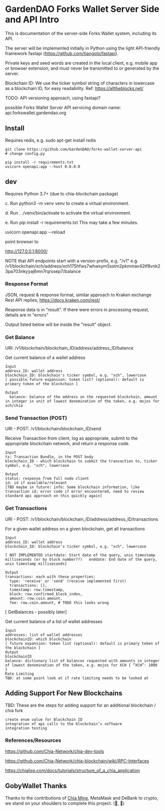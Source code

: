 # GardenDAO Forks Wallet Server Side and API Intro

This is documentation of the server-side Forks Wallet system, including its API.

The server will be implemented initially in Python using the light API-friendly framework fastapi (https://github.com/tiangolo/fastapi).

Private keys and seed words are created in the local client, e.g. mobile app or browser extension, and must never be transmitted to or generated by the server.

Blockchain ID: We use the ticker symbol string of characters in lowercase as a blockchain ID, for easy readability. Ref: https://alltheblocks.net/

TODO: API versioning approach, using fastapi?

possible Forks Wallet Server API servicing domain name: api.forkswallet.gardendao.org


## Install

Requires redis, e.g. sudo apt-get install redis

```
git clone https://github.com/GardenDAO/forks-wallet-server-api
# change config.py

pip install -r requirements.txt
uvicorn openapi:app --host 0.0.0.0
```


## dev
Requires Python 3.7+ (due to chia-blockchain package)

c. Run python3 -m venv venv to create a virtual environment.

d. Run . ./venv/bin/activate to activate the virtual environment.

e. Run pip install -r requirements.txt  This may take a few minutes.

uvicorn openapi:app --reload

point browser to

http://127.0.0.1:8000/

NOTE that API endpoints start with a version prefix, e.g. "/v1"
e.g. /v1/blockchain/xch/address/xch175hfws7whwsym5sstm2pkmmav42tf8vnk23pa703nkyyaj6mn7rqrssep7/balance

### Response Format

JSON, request & response format, similar approach to Kraken exchange Rest API replies, https://docs.kraken.com/rest/

Response data is in "result". If there were errors in processing request, details are in "errors"

Output listed below will be inside the "result" object.


### Get Balance

URI: /v1/blockchain/blockchain_ID/address/address_ID/balance

Get current balance of a wallet address

    Input
    address_ID: wallet address
    blockchain_ID: blockchain's ticker symbol, e.g. "xch", lowercase
    [ possible future expansion: token list? (optional): default is primary token of the blockchain ]

    Output
      balance: balance of the address on the requested blockchain, amount in integer in unit of lowest denomination of the token, e.g. mojos for xch/chia


### Send Transaction (POST)

URI - POST: /v1/blockchain/blockchain_ID/send

Receive Transaction from client, log as appropriate, submit to the appropriate blockchain network, and return a response code.

    Input
    tx: Transaction Bundle, in the POST body
    blockchain_ID - which blockchain to submit the transaction to, ticker symbol, e.g. "xch", lowercase

    Output
    status: response from full node client
    id: id if available/relevant
    [TBD maybe in future: info: Some blockchain information, like transaction id; error code if error encountered, need to review standard api approach on this quickly again]


### Get Transactions

URI - POST: /v1/blockchain/blockchain_ID/address/address_ID/transactions

For a given wallet address on a given blockchain, get all transactions

    Input
    address_ID: wallet address
    blockchain_ID: blockchain's ticker symbol, e.g. "xch", lowercase

    [ NOT IMPLEMENTED startdate: Start date of the query, unix timestamp milliseconds (or by block number??)   enddate: End date of the query, unix timestamp milliseconds]

    Output
    transactions: each with these properties:
      type: 'receive' or 'send' (receive implemented first)
      transactions: [],
      timestamp: row.timestamp,
      block: row.confirmed_block_index,
      amount: row.coin.amount,
      fee: row.coin.amount, # TODO this looks wrong


[ GetBalances - possibly later]

Get current balance of a list of  wallet addresses

    Input
    addresses: list of wallet addresses
    blockchainID: which blockchain
    [ future expansion: token list (optional): default is primary token of the blockchain ]
    Output
    blockchainID
    balance: dictionary list of balances requested with amounts in integer of lowest denomination of the token, e.g. mojos for XCH { “XCH”: 1000 }
    Rate Limiting
    TBD: at some point look at if rate limiting needs to be looked at

## Adding Support For New Blockchains

TBD: These are the steps for adding support for an additional blockchain / chia fork

    create enum value for Blockchain ID
    integration of api calls to the blockchain’s software
    integration testing



### References/Resources

https://github.com/Chia-Network/chia-dev-tools

https://github.com/Chia-Network/chia-blockchain/wiki/RPC-Interfaces

https://chialisp.com/docs/tutorials/structure_of_a_chia_application


## GobyWallet Thanks

Thanks to the contributions of [Chia Mine](https://github.com/Chia-Mine/clvm-js), MetaMask and DeBank to crypto, we stand on your shoulders to complete this project. (🌱, 🌱)
